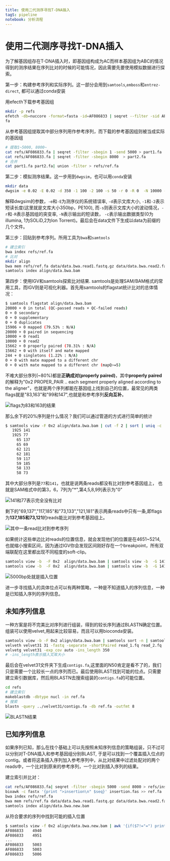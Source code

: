 ```yaml
---
title: 使用二代测序寻找T-DNA插入
tagS: pipeline
notebook: 分析流程
---
```

# 使用二代测序寻找T-DNA插入

为了解基因组存在T-DNA插入时，即基因组构成为AC而样本基因组为ABC的情况得到的测序结果在序列比对的时候的可能情况，因此需要先要使用模拟数据进行探索。

第一步：构建参考序列和实际序列。这一部分会用到`samtools`,`emboss`和`entrez-direct`, 都可以通过conda安装

用efecth下载参考基因组

```bash
mkdir -p refs
efetch -db=nuccore -format=fasta -id=AF086833 | seqret --filter -sid AF086833 > refs/AF086833.
fa
```

从参考基因组提取其中部分序列用作参考序列，而下载的参考基因组则被当成实际的基因组

```bash
# 提取1~5000, 8000~
cat refs/AF086833.fa | seqret -filter -sbegin 1 -send 5000 > part1.fa
cat refs/AF086833.fa | seqret -filter -sbegin 8000  > part2.fa
# 合并
cat part1.fa part2.fa| union -filter > refs/ref.fa
```

第二步：模拟测序结果。这一步用到`dwgsim`，也可以用`conda`安装

```bash
mkdir data
dwgsim -e 0.02 -E 0.02 -d 350 -1 100 -2 100 -s 50 -r 0 -R 0  -N 10000 -c 0 refs/AF086833.fa data/data
```

解释dwgsim的参数，`-e`和`-E`为测序仪的系统错误率, `-d`表示文库大小, `-1`和`-2`表示短读长度(这里就是文库大小350bp，PE100), 而`-s`则表示文库大小的波动情况，`-r`和`-R`表示基因组的突变率, `-N`表示输出的短读数， `-c`表示输出数据类型(0为illumina, 1为SOLiD,2为Ion Torrent)。最后会在data文件下生成以data为前缀的几个文件。

第三步：回贴到参考序列。所用工具为`bwa`和`samtools`

```bash
# 建立索引
bwa index refs/ref.fa
# 比对
mkdir align
bwa mem refs/ref.fa data/data.bwa.read1.fastq.gz data/data.bwa.read2.fastq.gz| samtools sort > align/data.bwa.bam
samtools index align/data.bwa.bam
```

第四步：使用IGV和samtools探索比对结果. samtools是处理SAM/BAM格式的常用工具，而IGV则是可视化利器。首先用samtools的flagstat统计比对的总体情况：

```bash
$ samtools flagstat align/data.bwa.bam
20000 + 0 in total (QC-passed reads + QC-failed reads)
0 + 0 secondary
0 + 0 supplementary
0 + 0 duplicates
15906 + 0 mapped (79.53% : N/A)
20000 + 0 paired in sequencing
10000 + 0 read1
10000 + 0 read2
15662 + 0 properly paired (78.31% : N/A)
15662 + 0 with itself and mate mapped
244 + 0 singletons (1.22% : N/A)
0 + 0 with mate mapped to a different chr
0 + 0 with mate mapped to a different chr (mapQ>=5)
```

不难大部分序列(~80%)都是**正确成对(properly paired)**，其中**properly paired**的解释为"0x2   PROPER_PAIR   .. each segment properly aligned according to the aligner"，也就是两个序列都能在基因组上找到自己的位置，最常见的两类flags就是"83,163"和"99和147",也就是和参考序列**反向互补**。

![flags为83和163的结果](http://oex750gzt.bkt.clouddn.com/18-3-6/10638682.jpg)

那么余下的20%序列是什么情况？我们可以通过管道的方式进行简单的统计

```bash
$ samtools view -F 0x2 align/data.bwa.bam | cut -f 2 | sort | uniq -c | sort -k1,1nr
   1925 141
   1925 77
     65 137
     65 69
     62 121
     62 181
     59 117
     59 185
     58 133
     58 73
```

其中大部分序列是`77`和`141`，也就是说两条reads都没有比对到参考基因组上， 也就是SAM格式中的第3，6，7列为"*",第4,5,8,9列表示为"0"

![141和77表示完全没有比对](http://oex750gzt.bkt.clouddn.com/18-3-6/59960107.jpg)

剩下的"69,137","117,185"和"73,133","121,181"表示两条reads中只有一条,即flags为**137,185和73,121**的reads能比对到参考基因组上。

![其中一条read比对到参考序列](http://oex750gzt.bkt.clouddn.com/18-3-6/59449085.jpg)

如果统计这些单边比对reads的位置信息，就会发现他们的位置是在4651~5214, 也就缩小搜索区间，因为通过IGV你会发现区间刚好存在一个breakpoint，所有双端联配在这里都出现不同程度的soft-clip。

```bash
samtools view -b  -F 0x2  align/data.bwa.bam | samtools view -b  -G 141 | samtools view -G 77 | cut -f 4 | sort | head -n2
samtools view -b  -F 0x2  align/data.bwa.bam | samtools view -b  -G 141 | samtools view -G 77 | cut -f 4 | sort | tail -n2
```

![5000bp处就是插入位置](http://oex750gzt.bkt.clouddn.com/18-3-6/29194477.jpg)

进一步寻找插入的具体位点可以有两种策略，一种是不知道插入的序列信息，一种是已知插入序列的序列信息。

## 未知序列信息

一种方案是将不完美比对序列进行组装，得到的较长序列通过BLASTN确定位置。组装可以使用velvet,用起来比较容易，而且可以用bioconda安装。

```bash
samtools view -b -F 0x2 align/data.bwa.bam | samtools sort -n | samtools fastq -1 read_1.fq -2 read_2.fq -
velveth velvet31 31 -fastq -separate -shortPaired read_1.fq read_2.fq
velvetg velvet31 -exp_cov auto -ins_length 350
# -ins_length表示插入文库大小
```

最后会在velvet31文件夹下生成`contigs.fa`,这里面的N50肯定是看不了的，我们只是需要一个比较长一点的序列而已。最后使用BLAST找到可能的位点。只需要建立索引数据库，然后用BLASTN去搜索组装的`contigs.fa`的可能位置。

```bash
cd refs
# 建立索引
makeblastdb -dbtype nucl -in ref.fa
# 搜索
blastn -query ../velvet31/contigs.fa -db ref.fa -outfmt 8
```

![BLASTN结果](http://oex750gzt.bkt.clouddn.com/18-3-6/47716923.jpg)

## 已知序列信息

如果序列已知，那么在找个基础上可以先按照未知序列信息的策略组装，只不过可以分别对T-DNA插入和参考基因组分别BLAST, 于是可以找到一个覆盖插入位点的contig。或者将这条插入序列加入参考序列中，从比对结果中过滤处配对的两个reads中，一个比对到原来的参考序列，一个比对到插入序列的结果。

建立索引并比对：

```bash
cat refs/AF086833.fa| seqret -filter -sbegin 5000 -send 8000 > refs/insertion.fas
bioawk -c fastx '{print ">insertion\n" $seq}' insertion.fas >> ref.fa
bwa index refs/ref.fa
bwa mem refs/ref.fa data/data.bwa.read1.fastq.gz data/data.bwa.read2.fastq.gz | samtools sort > align/data.bwa.new.bam
samtools index align/data.bwa.new.bam
```

从符合要求的序列中找到可能的插入位置

```bash
$ samtools view -f 0x2 align/data.bwa.new.bam | awk '{if($7!="=") print $0}' | cut -f 3,4
AF086833	4940
AF086833	4951
...
AF086833	5003
AF086833	5003
AF086833	5006
```